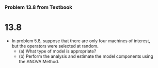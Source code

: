 ### Problem 13.8 from Textbook 
# 13.8
* In problem 5.8, suppose that there are only four machines of interest, but the operators were selected at random.
   * (a) What type of model is appropriate?
   * (b) Perform the analysis and estimate the model components using the ANOVA Method.
   

